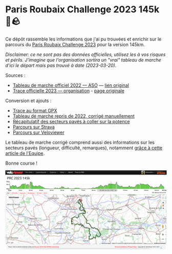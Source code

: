 # Paris Roubaix Challenge 2023 145k 🚴🪨

Ce dépôt rassemble les informations que j'ai pu trouvées et enrichir sur le parcours du [Paris Roubaix Challenge 2023](https://www.parisroubaixchallenge.com) pour la version 145km.

_Disclaimer: ce ne sont pas des données officielles, utilisez les à vos risques et périls. J'imagine que l'organisation sortira un "vrai" tableau de marche d'ici le départ mais pas trouvé à date (2023-03-20)._

Sources :

- [Tableau de marche officiel 2022 — ASO](5-prc22-itin-raire-horaire-145km) — [lien original](https://storage-aso.lequipe.fr/ASO/egp/parisroubaixchallenge/5-prc22-itin-raire-horaire-145km.pdf)
- [Trace officielle 2023 — organisation](prc23_145km-14232365-1678266380-681.gpx.kml) - [page originale](https://www.parisroubaixchallenge.com/fr/la-course/parcours)

Conversion et ajouts :

- [Trace au format GPX](PRC-2023-145.gpx)
- [Tableau de marche repris de 2022, corrigé manuellement](tableau-marche-2023/)
- [Récapitulatif des secteurs pavés à coller sur la potence](tableau-marche-2023/potence.pdf)
- [Parcours sur Strava](https://www.strava.com/routes/3072476353458568258)
- [Parcours sur Veloviewer](https://veloviewer.com/routes/3072476353458568258/embed2)

Le tableau de marche corrigé comprend aussi des informations sur les secteurs pavés (longueur, difficulté, remarques), notamment [grâce à cette article de l'Equipe](https://www.lequipe.fr/Cyclisme-sur-route/Actualites/Paris-roubaix-la-carte-complete-des-secteurs-paves-et-les-horaires-de-passage-du-parcours-2018/889987).

Bonne course !

![](veloviewer.png)
